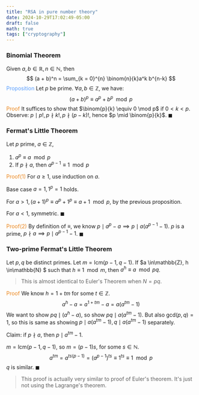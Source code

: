 ```yaml
---
title: "RSA in pure number theory"
date: 2024-10-29T17:02:49-05:00
draft: false
math: true
tags: ["cryptography"]
---
```


### Binomial Theorem

Given $a, b \in \mathbb{R}, n \in \mathbb{N}$, then 
$$
(a + b)^n = \sum_{k = 0}^{n} \binom{n}{k}a^k b^{n-k}
$$
<span style="color:#599eff">Proposition</span> Let $p$ be prime. $\forall a, b \in \mathbb{Z}$, we have:
$$
(a+b)^p \equiv a^p + b^p \mod p
$$
<span style="color:#eb861c">Proof</span> It suffices to show that $\binom{p}{k} \equiv 0 \mod p$ if $0 < k < p$. Observe: $p \mid  p!, p \nmid k!, p \nmid (p-k)!$, hence $p \mid \binom{p}{k}$. $\blacksquare$

### Fermat's Little Theorem

Let $p$ prime, $a \in \mathbb{Z}$, 

1. $a^p \equiv a \mod p$
2. If $p \nmid a$, then $a^{p-1} \equiv 1 \mod p$

<span style="color:#eb861c">Proof(1)</span> For $a \geq 1$, use induction on $a$.

Base case $a = 1, 1^p = 1$ holds. 

For $a > 1, (a + 1)^p \equiv a^p + 1^p \equiv a + 1 \mod p$, by the previous proposition. 

For $a < 1$, symmetric. $\blacksquare$

<span style="color:#eb861c">Proof(2)</span> By definition of $\equiv$, we know $p \mid a^p - a \implies p \mid a(a^{p-1} - 1)$. $p$ is a prime, $p \nmid a \implies p \mid a^{p-1} - 1$. $\blacksquare$

### Two-prime Fermat's Little Theorem

Let $p, q$ be distinct primes. Let $m = \mathsf{lcm}(p-1, q-1)$. If $a \in\mathbb{Z}, h \in\mathbb{N} $ such that $h \equiv 1 \mod m$, then $a^h \equiv a \mod pq$.

> This is almost identical to Euler's Theorem when $N = pq$. 

<span style="color:#eb861c">Proof</span> We know $h = 1 + tm$ for some $t \in \mathbb{Z}$. 
$$
a^h - a = a^{1+tm} - a = a(a^{tm} - 1)
$$
We want to show $pq \mid (a^h - a)$, so show $pq \mid a(a^{tm} - 1)$. But also $\mathsf{gcd}(p, q) = 1$, so this is same as showing $p \mid a(a^{tm} - 1), q \mid a(a^{tm} - 1)$ separately. 

Claim: if $p \nmid a$, then $p \mid a^{tm} - 1$.

$m = \mathsf{lcm}(p-1,q-1)$, so $m = (p-1)s$, for some $s \in \mathbb{N}$. 
$$
a^{tm} = a^{ts(p-1)} = (a^{p-1})^{ts} \equiv 1^{ts}  \equiv 1 \mod p
$$
$q$ is similar. $\blacksquare$

> This proof is actually very similar to proof of Euler's theorem. It's just not using the Lagrange's theorem.







